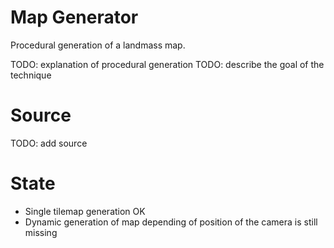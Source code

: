 # Map Generator

Procedural generation of a landmass map.

TODO: explanation of procedural generation
TODO: describe the goal of the technique

# Source

TODO: add source

# State

- Single tilemap generation OK
- Dynamic generation of map depending of position of the camera is still missing